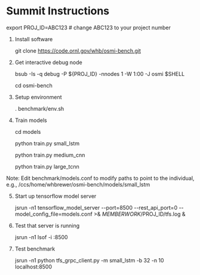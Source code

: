 # Summit Instructions

export PROJ_ID=ABC123 # change ABC123 to your project number

1. Install software

    git clone https://code.ornl.gov/whb/osmi-bench.git

2. Get interactive debug node

    bsub -Is -q debug -P ${PROJ_ID} -nnodes 1 -W 1:00 -J osmi $SHELL

    cd osmi-bench

3. Setup environment

    . benchmark/env.sh

4. Train models

    cd models

    python train.py small_lstm

    python train.py medium_cnn

    python train.py large_tcnn

Note: Edit benchmark/models.conf to modify paths to point to the individual, e.g., /ccs/home/whbrewer/osmi-bench/models/small_lstm

5. Start up tensorflow model server

    jsrun -n1 tensorflow_model_server --port=8500 --rest_api_port=0 --model_config_file=models.conf >& $MEMBERWORK/$PROJ_ID/tfs.log &

6. Test that server is running

    jsrun -n1 lsof -i :8500

7. Test benchmark

    jsrun -n1 python tfs_grpc_client.py -m small_lstm -b 32 -n 10 localhost:8500
